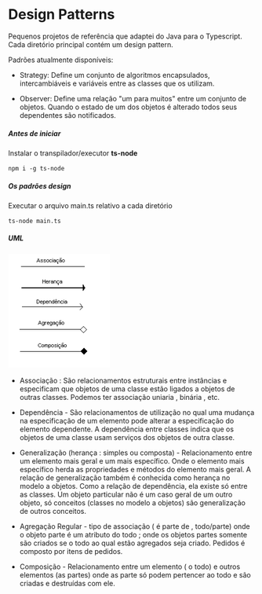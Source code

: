 # Design Patterns

Pequenos projetos de referência que adaptei do Java para o Typescript.
Cada diretório principal contém um design pattern.

Padrões atualmente disponíveis:

- Strategy: Define um conjunto de algoritmos encapsulados, intercambiáveis e variáveis entre as classes que os utilizam.

- Observer: Define uma relação "um para muitos" entre um conjunto de objetos. Quando o estado de um dos objetos é alterado todos seus dependentes são notificados.

##### Antes de iniciar

Instalar o transpilador/executor **ts-node**

    npm i -g ts-node

##### Os padrões design

Executar o arquivo main.ts relativo a cada diretório

    ts-node main.ts

##### UML

![Conectores UML](https://raw.githubusercontent.com/DoctorRu/design-patterns/master/conectores.gif)

- Associação : São relacionamentos estruturais entre instâncias e especificam que objetos de uma classe estão ligados a objetos de outras classes. Podemos ter associação uniaria , binária , etc.

- Dependência - São relacionamentos de utilização no qual uma mudança na especificação de um elemento pode alterar a especificação do elemento dependente. A dependência entre classes indica que os objetos de uma classe usam serviços dos objetos de outra classe.

- Generalização (herança : simples ou composta) - Relacionamento entre um elemento mais geral e um mais específico. Onde o elemento mais específico herda as propriedades e métodos do elemento mais geral. A relação de generalização também é conhecida como herança no modelo a objetos. Como a relação de dependência, ela existe só entre as classes. Um objeto particular não é um caso geral de um outro objeto, só conceitos (classes no modelo a objetos) são generalização de outros conceitos.

- Agregação Regular - tipo de associação ( é parte de , todo/parte) onde o objeto parte é um atributo do todo ; onde os objetos partes somente são criados se o todo ao qual estão agregados seja criado. Pedidos é composto por itens de pedidos.

- Composição - Relacionamento entre um elemento ( o todo) e outros elementos (as partes) onde as parte só podem pertencer ao todo e são criadas e destruídas com ele.
